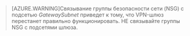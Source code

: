  >[AZURE.WARNING]Связывание группы безопасности сети (NSG) с подсетью *GatewaySubnet* приведет к тому, что VPN-шлюз перестанет правильно функционировать. НЕ связывайте группы NSG с подсетями шлюза.

<!---HONumber=Oct15_HO4-->